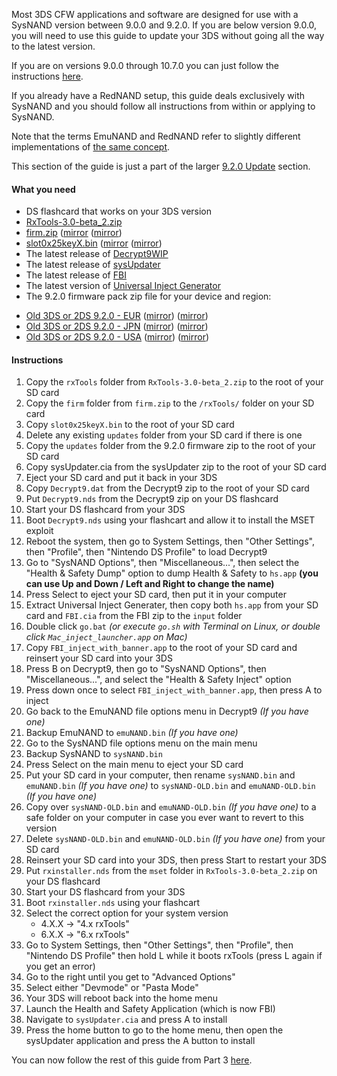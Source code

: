 Most 3DS CFW applications and software are designed for use with a SysNAND version between 9.0.0 and 9.2.0. If you are below version 9.0.0, you will need to use this guide to update your 3DS without going all the way to the latest version.    

If you are on versions 9.0.0 through 10.7.0 you can just follow the instructions [here](https://github.com/Plailect/Guide/wiki/Get-Started).

If you already have a RedNAND setup, this guide deals exclusively with SysNAND and you should follow all instructions from within or applying to SysNAND.

Note that the terms EmuNAND and RedNAND refer to slightly different implementations of [the same concept](http://3dbrew.org/wiki/NAND_Redirection).

This section of the guide is just a part of the larger [9.2.0 Update](https://github.com/Plailect/Guide/wiki/9.2.0-Update) section.

#### What you need

* DS flashcard that works on your 3DS version
* [RxTools-3.0-beta_2.zip](https://github.com/roxas75/rxTools/releases/download/3.0-beta_2/RxTools-3.0-beta_2.zip)
* <a href="https://plailect.github.io/Guide/firm.torrent" target="_blank">firm.zip</a> ([mirror](https://mega.nz/#!0tsBlDRa!h-Q1fODAUVWPlptA0hCh_C7fC6KI5KyuPbN2jPDxBU4) ([mirror](https://drive.google.com/open?id=0BzPfvjeuhqoDajMtZ1BxbjFCVEk))
* <a href="https://plailect.github.io/Guide/slot0x25KeyX.torent" target="_blank">slot0x25keyX.bin</a> ([mirror](https://mega.nz/#!BoFyzbzT!95N9tJXAi8BfPUzlbwuZC8r8S6Sq6oy-UfuAZz3LhHo) ([mirror](https://drive.google.com/file/d/0BzPfvjeuhqoDZ1VNUHpQd2owUlE/view?usp=sharing))
* The latest release of [Decrypt9WIP](https://github.com/d0k3/Decrypt9WIP/releases/)
* The latest release of [sysUpdater](https://github.com/profi200/sysUpdater/releases/)
* The latest release of [FBI](https://github.com/Steveice10/FBI/releases/)
* The latest version of [Universal Inject Generator](https://github.com/d0k3/Universal-Inject-Generator/archive/master.zip)
* The 9.2.0 firmware pack zip file for your device and region:
 +    <a href="https://plailect.github.io/Guide/9.2.0-20E(Full).torrent" target="_blank">Old 3DS or 2DS 9.2.0 - EUR</a> ([mirror](https://mega.nz/#!xh0wCRYQ!AaxVlej5jG4YPthojiI403alEtYfrkqq4FfdTy10EcU)) ([mirror](https://drive.google.com/file/d/0BzPfvjeuhqoDT0oxaGxPSmJ5Rlk/view?usp=sharing))    
 +    <a href="https://plailect.github.io/Guide/9.2.0-20J(Full).torrent" target="_blank">Old 3DS or 2DS 9.2.0 - JPN</a> ([mirror](https://mega.nz/#!dxMUgTDL!sWvpVP4yWL_H66sOMG9VCJh3xMGG0_GgaX22gTpRE24)) ([mirror](https://drive.google.com/file/d/0BzPfvjeuhqoDNnNrXzh4UlFPNzQ/view?usp=sharing))    
 +    <a href="https://plailect.github.io/Guide/9.2.0-20U(Full).torrent" target="_blank">Old 3DS or 2DS 9.2.0 - USA</a> ([mirror](https://mega.nz/#!VsMTFDIR!-TfpWoCcCNEky-EfWHFDb1Cf6Ob0VJL0oF01J2YD2Cs)) ([mirror](https://drive.google.com/file/d/0BzPfvjeuhqoDRVY4YWVsMjVqTkU/view?usp=sharing))


#### Instructions

1. Copy the `rxTools` folder from `RxTools-3.0-beta_2.zip` to the root of your SD card
2. Copy the `firm` folder from `firm.zip` to the `/rxTools/` folder on your SD card
2. Copy `slot0x25keyX.bin` to the root of your SD card
3. Delete any existing `updates` folder from your SD card if there is one
4. Copy the `updates` folder from the 9.2.0 firmware zip to the root of your SD card
5. Copy sysUpdater.cia from the sysUpdater zip to the root of your SD card
6. Eject your SD card and put it back in your 3DS
8. Copy `Decrypt9.dat` from the Decrypt9 zip to the root of your SD card
8. Put `Decrypt9.nds` from the Decrypt9 zip on your DS flashcard
9. Start your DS flashcard from your 3DS
10. Boot `Decrypt9.nds` using your flashcart and allow it to install the MSET exploit
11. Reboot the system, then go to System Settings, then "Other Settings", then "Profile", then "Nintendo DS Profile" to load Decrypt9
10. Go to "SysNAND Options", then "Miscellaneous...", then select the "Health & Safety Dump" option to dump Health & Safety to `hs.app` **(you can use Up and Down / Left and Right to change the name)**
12. Press Select to eject your SD card, then put it in your computer
13. Extract Universal Inject Generater, then copy both `hs.app` from your SD card and `FBI.cia` from the FBI zip to the `input` folder
14. Double click `go.bat` *(or  execute `go.sh` with Terminal on Linux, or double click `Mac_inject_launcher.app` on Mac)*
15. Copy `FBI_inject_with_banner.app` to the root of your SD card and reinsert your SD card into your 3DS
16. Press B on Decrypt9, then go to "SysNAND Options", then "Miscellaneous...", and select the "Health & Safety Inject" option
17. Press down once to select `FBI_inject_with_banner.app`, then press A to inject
18. Go back to the EmuNAND file options menu in Decrypt9 *(If you have one)*
19. Backup EmuNAND to `emuNAND.bin` *(If you have one)*
19. Go to the SysNAND file options menu on the main menu
29. Backup SysNAND to `sysNAND.bin`
7. Press Select on the main menu to eject your SD card
8. Put your SD card in your computer, then rename `sysNAND.bin` and `emuNAND.bin` *(If you have one)* to `sysNAND-OLD.bin` and `emuNAND-OLD.bin` *(If you have one)*
9. Copy over `sysNAND-OLD.bin` and `emuNAND-OLD.bin` *(If you have one)* to a safe folder on your computer in case you ever want to revert to this version
10. Delete `sysNAND-OLD.bin` and `emuNAND-OLD.bin` *(If you have one)* from your SD card
18. Reinsert your SD card into your 3DS, then press Start to restart your 3DS
7. Put `rxinstaller.nds` from the `mset` folder in `RxTools-3.0-beta_2.zip` on your DS flashcard
9. Start your DS flashcard from your 3DS
10. Boot `rxinstaller.nds` using your flashcart
10. Select the correct option for your system version
    + 4.X.X -> "4.x rxTools"
    + 6.X.X -> "6.x rxTools"
11. Go to System Settings, then "Other Settings", then "Profile", then "Nintendo DS Profile" then hold L while it boots rxTools (press L again if you get an error)
12. Go to the right until you get to "Advanced Options"
13. Select either "Devmode" or "Pasta Mode"
14. Your 3DS will reboot back into the home menu
25. Launch the Health and Safety Application (which is now FBI)
26. Navigate to `sysUpdater.cia` and press A to install
28. Press the home button to go to the home menu, then open the sysUpdater application and press the A button to install

You can now follow the rest of this guide from Part 3 [here](https://github.com/Plailect/Guide/wiki/Part-3-(RedNAND)).
